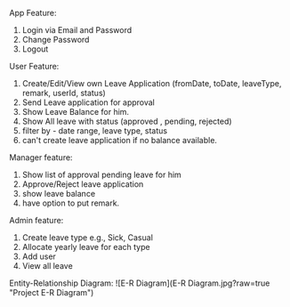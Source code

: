 App Feature:
  1. Login via Email and Password
  2. Change Password
  3. Logout
  
User Feature:
  1. Create/Edit/View own Leave Application (fromDate, toDate, leaveType, remark, userId, status)
  2. Send Leave application for approval
  3. Show Leave Balance for him. 
  4. Show All leave with status (approved , pending, rejected)
  5. filter by - date range, leave type, status 
  6. can't create leave application if no balance available.

Manager feature: 
  1. Show list of approval pending leave for him
  2. Approve/Reject leave application
  3. show leave balance
  4. have option to put remark.

Admin feature: 
  1. Create leave type e.g., Sick, Casual
  2. Allocate yearly leave for each type
  3. Add user
  4. View all leave

Entity-Relationship Diagram:
![E-R Diagram](E-R Diagram.jpg?raw=true "Project E-R Diagram")
